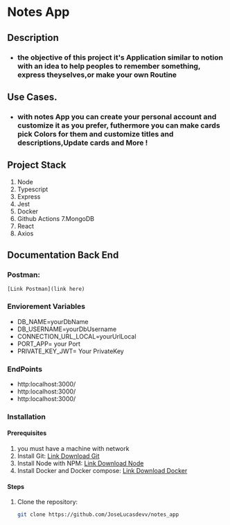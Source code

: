 # Notes App

## Description

- ### the objective of this project it's Application similar to notion with an idea to help peoples to remember something, express theyselves,or make your own Routine

## Use Cases.

- ### with notes App you can create your personal account and customize it as you prefer, futhermore you can make cards pick Colors for them and customize titles and descriptions,Update cards and More !

## Project Stack

1. Node
2. Typescript
3. Express
4. Jest
5. Docker
6. Github Actions
   7.MongoDB
7. React
8. Axios

## Documentation Back End

### Postman:

    [Link Postman](link here)

### Enviorement Variables

- DB_NAME=yourDbName
- DB_USERNAME=yourDbUsername
- CONNECTION_URL_LOCAL=yourUrlLocal
- PORT_APP= your Port
- PRIVATE_KEY_JWT= Your PrivateKey

### EndPoints

- http:localhost:3000/
- http:localhost:3000/
- http:localhost:3000/

### Installation

#### Prerequisites

1. you must have a machine with network
2. Install Git:
   [Link Download Git](https://daringfireball.net/projects/markdown/)
3. Install Node with NPM:
   [Link Download Node](https://nodejs.org/pt)
4. Install Docker and Docker compose:
   [Link Download Docker](https://www.docker.com/)

#### Steps

1. Clone the repository:
   ```bash
   git clone https://github.com/JoseLucasdevv/notes_app
   ```
